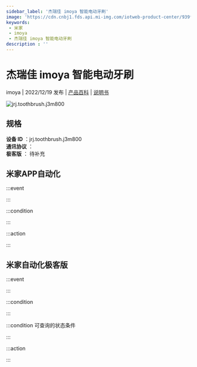```yaml
---
sidebar_label: '杰瑞佳 imoya 智能电动牙刷'
image: 'https://cdn.cnbj1.fds.api.mi-img.com/iotweb-product-center/939f8e97c58e9310bc5787e376d277eb_1667184604038.png?GalaxyAccessKeyId=AKVGLQWBOVIRQ3XLEW&Expires=9223372036854775807&Signature=ywlUIGDue3BZtXoLUgnVUoFTsC4='
keywords: 
 - 米家
 - imoya
 - 杰瑞佳 imoya 智能电动牙刷
description : ''
---
```

# 杰瑞佳 imoya 智能电动牙刷

imoya | 2022/12/19 发布 | [产品百科](https://home.mi.com/webapp/content/baike/product/index.html?model=jrj.toothbrush.j3m800/) | [说明书](https://home.mi.com/views/introduction.html?model=jrj.toothbrush.j3m800&region=cn)

![jrj.toothbrush.j3m800](https://cdn.cnbj1.fds.api.mi-img.com/iotweb-product-center/939f8e97c58e9310bc5787e376d277eb_1667184604038.png?GalaxyAccessKeyId=AKVGLQWBOVIRQ3XLEW&Expires=9223372036854775807&Signature=ywlUIGDue3BZtXoLUgnVUoFTsC4=)

## 规格  
> 
**设备 ID** ：jrj.toothbrush.j3m800  
**通讯协议** ：  
**极客版**  ： 待补充 


## 米家APP自动化  

:::event  

:::

:::condition  

:::

:::action   

:::

## 米家自动化极客版  

:::event  

:::

:::condition  

:::

:::condition 可查询的状态条件  

:::

:::action  

:::

        
